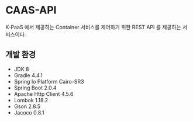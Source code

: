 # CAAS-API
  K-PaaS 에서 제공하는 Container 서비스를 제어하기 위한 REST API 를 제공하는 서비스이다.

## 개발 환경
- JDK 8
- Gradle 4.4.1
- Spring Io Platform Cairo-SR3
- Spring Boot 2.0.4
- Apache Http Client 4.5.6
- Lombok 1.18.2
- Gson 2.8.5
- Jacoco 0.8.1